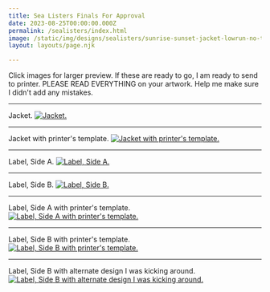 ```yaml
---
title: Sea Listers Finals For Approval
date: 2023-08-25T00:00:00.000Z
permalink: /sealisters/index.html
image: /static/img/designs/sealisters/sunrise-sunset-jacket-lowrun-no-template.png
layout: layouts/page.njk

---
```


Click images for larger preview.
If these are ready to go, I am ready to send to printer.
PLEASE READ EVERYTHING on your artwork. Help me make sure I didn't add any mistakes.

___

Jacket.
[![Jacket.](/static/img/designs/sealisters/sunrise-sunset-jacket-lowrun-no-template.png?nf_resize=fit&h=666&w=1000)](/static/img/designs/sealisters/sunrise-sunset-jacket-lowrun-no-template.png)

___

Jacket with printer's template.
[![Jacket with printer's template.](/static/img/designs/sealisters/sunrise-sunset-jacket-lowrun-w-template.png?nf_resize=fit&h=666&w=1000)](/static/img/designs/sealisters/sunrise-sunset-jacket-lowrun-w-template.png)

___


Label, Side A.
[![Label, Side A.](/static/img/designs/sealisters/sunrise-sunset-centerlabel-SIDE-A-no-template.png?nf_resize=fit&h=666&w=1000)](/static/img/designs/sealisters/sunrise-sunset-centerlabel-SIDE-A-no-template.png)

___


Label, Side B.
[![Label, Side B.](/static/img/designs/sealisters/sunrise-sunset-centerlabel-SIDE-B-no-template.png?nf_resize=fit&h=666&w=1000)](/static/img/designs/sealisters/sunrise-sunset-centerlabel-SIDE-B-no-template.png)

___


Label, Side A with printer's template.
[![Label, Side A with printer's template.](/static/img/designs/sealisters/sunrise-sunset-centerlabel-SIDE-A-w-template.png?nf_resize=fit&h=666&w=1000)](/static/img/designs/sealisters/sunrise-sunset-centerlabel-SIDE-A-w-template.png)

___


Label, Side B with printer's template.
[![Label, Side B with printer's template.](/static/img/designs/sealisters/sunrise-sunset-centerlabel-SIDE-B-w-template.png?nf_resize=fit&h=666&w=1000)](/static/img/designs/sealisters/sunrise-sunset-centerlabel-SIDE-B-w-template.png)

___


Label, Side B with alternate design I was kicking around.
[![Label, Side B with alternate design I was kicking around.](/static/img/designs/sealisters/sunrise-sunset-centerlabel-tire-SIDE-B.png?nf_resize=fit&h=666&w=1000)](/static/img/designs/sealisters/sunrise-sunset-centerlabel-tire-SIDE-B.png)


